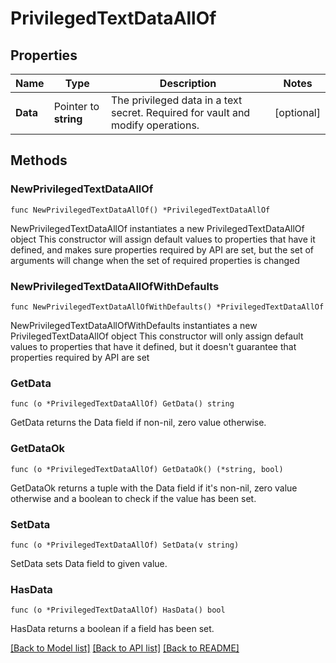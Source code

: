 # PrivilegedTextDataAllOf

## Properties

Name | Type | Description | Notes
------------ | ------------- | ------------- | -------------
**Data** | Pointer to **string** | The privileged data in a text secret. Required for vault and modify operations. | [optional] 

## Methods

### NewPrivilegedTextDataAllOf

`func NewPrivilegedTextDataAllOf() *PrivilegedTextDataAllOf`

NewPrivilegedTextDataAllOf instantiates a new PrivilegedTextDataAllOf object
This constructor will assign default values to properties that have it defined,
and makes sure properties required by API are set, but the set of arguments
will change when the set of required properties is changed

### NewPrivilegedTextDataAllOfWithDefaults

`func NewPrivilegedTextDataAllOfWithDefaults() *PrivilegedTextDataAllOf`

NewPrivilegedTextDataAllOfWithDefaults instantiates a new PrivilegedTextDataAllOf object
This constructor will only assign default values to properties that have it defined,
but it doesn't guarantee that properties required by API are set

### GetData

`func (o *PrivilegedTextDataAllOf) GetData() string`

GetData returns the Data field if non-nil, zero value otherwise.

### GetDataOk

`func (o *PrivilegedTextDataAllOf) GetDataOk() (*string, bool)`

GetDataOk returns a tuple with the Data field if it's non-nil, zero value otherwise
and a boolean to check if the value has been set.

### SetData

`func (o *PrivilegedTextDataAllOf) SetData(v string)`

SetData sets Data field to given value.

### HasData

`func (o *PrivilegedTextDataAllOf) HasData() bool`

HasData returns a boolean if a field has been set.


[[Back to Model list]](../README.md#documentation-for-models) [[Back to API list]](../README.md#documentation-for-api-endpoints) [[Back to README]](../README.md)


